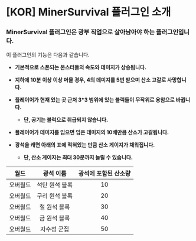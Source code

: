# **[KOR] MinerSurvival 플러그인 소개**

### **MinerSurvival 플러그인은 광부 직업으로 살아남아야 하는 플러그인입니다.**

이 플러그인의 기능은 다음과 같습니다.

- **기본적으로 스폰되는 몬스터들의 속도와 데미지가 상승됩니다.**
  
- **지하에 10분 이상 이상 머물 경우, 4의 데미지를 5번 받으며 산소 고갈로 사망합니다.**
  
- **플레이어가 현재 있는 곳 근처 3*3 범위에 있는 블럭들이 무작위로 용암으로 바뀝니다.**
  - **단, 공기는 블럭으로 취급되지 않습니다.**
    
- **플레이어가 데미지를 입으면 입은 데미지의 10배만큼 산소가 고갈됩니다.**
  
- **광석을 캐면 아래의 표에 적혀있는 만큼 산소 게이지가 채워집니다.**
  - **단, 산소 게이지는 최대 30분까지 늘릴 수 있습니다.**
    
| 월드 | 광석 이름 | 광석에 포함된 산소량 |
|:----------:|:----------:|:----------:|
| 오버월드 | 석탄 원석 블록 | 10 |
| 오버월드 | 구리 원석 블록 | 20 |
| 오버월드 | 철 원석 블록 | 30 |
| 오버월드 | 금 원석 블록 | 40 |
| 오버월드 | 자수정 군집 | 50 |
